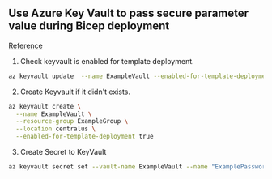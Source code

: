 ## Use Azure Key Vault to pass secure parameter value during Bicep deployment

[Reference](https://learn.microsoft.com/en-us/azure/azure-resource-manager/bicep/key-vault-parameter?tabs=azure-cli)

1. Check keyvault is enabled for template deployment.

```bash
az keyvault update  --name ExampleVault --enabled-for-template-deployment true
```

2. Create Keyvault if it didn't exists.

```bash
az keyvault create \
  --name ExampleVault \
  --resource-group ExampleGroup \
  --location centralus \
  --enabled-for-template-deployment true
```

3. Create Secret to KeyVault

```bash
az keyvault secret set --vault-name ExampleVault --name "ExamplePassword" --value "hVFkk965BuUv"
```